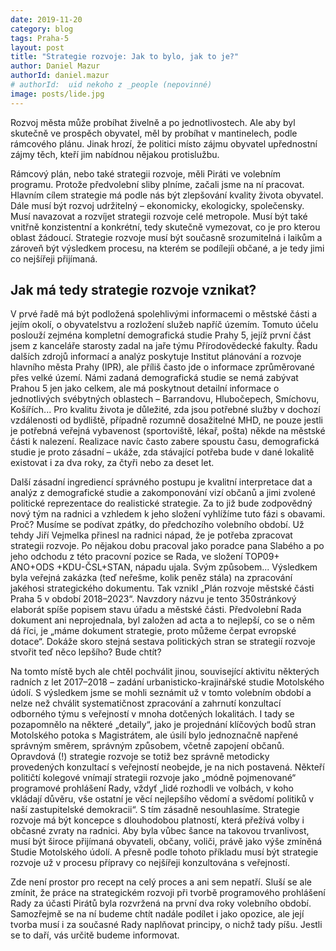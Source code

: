 ```yaml
---
date: 2019-11-20
category: blog
tags: Praha-5
layout: post
title: "Strategie rozvoje: Jak to bylo, jak to je?"
author: Daniel Mazur
authorId: daniel.mazur
# authorId:  uid nekoho z _people (nepovinné)
image: posts/lide.jpg
---
```


Rozvoj města může probíhat živelně a po jednotlivostech. Ale aby byl skutečně ve prospěch obyvatel, měl by probíhat v mantinelech, podle rámcového plánu. Jinak hrozí, že politici místo zájmu obyvatel upřednostní zájmy těch, kteří jim nabídnou nějakou protislužbu. 

Rámcový plán, nebo také strategii rozvoje, měli Piráti ve volebním programu. Protože předvolební sliby plníme, začali jsme na ní pracovat. Hlavním cílem strategie má podle nás být zlepšování kvality života obyvatel. Dále musí být rozvoj udržitelný – ekonomicky, ekologicky, společensky. Musí navazovat a rozvíjet strategii rozvoje celé metropole. Musí být také vnitřně konzistentní a konkrétní, tedy skutečně vymezovat, co je pro kterou oblast žádoucí. Strategie rozvoje musí být současně srozumitelná i laikům a zároveň být výsledkem procesu, na kterém se podílejíi občané, a je tedy jimi co nejšířeji přijímaná. 

## Jak má tedy strategie rozvoje vznikat?

V prvé řadě má být podložená spolehlivými informacemi o městské části a jejím okolí, o obyvatelstvu a rozložení služeb napříč územím. Tomuto účelu poslouží zejména kompletní demografická studie Prahy 5, jejíž první část jsem z kanceláře starosty zadal na jaře týmu Přírodovědecké fakulty. Řadu dalších zdrojů informací a analýz poskytuje Institut plánování a rozvoje hlavního města Prahy (IPR), ale příliš často jde o informace zprůměrované přes velké území. Námi zadaná demografická studie se nemá zabývat Prahou 5 jen jako celkem, ale má poskytnout detailní informace o jednotlivých svébytných oblastech –  Barrandovu, Hlubočepech, Smíchovu, Košířích... Pro kvalitu života je důležité, zda jsou potřebné služby v dochozí vzdálenosti od bydliště, případně rozumně dosažitelné MHD, ne pouze jestli je potřebná veřejná vybavenost (sportoviště, lékař, pošta) někde na městské části k nalezení. Realizace navíc často zabere spoustu času, demografická studie je proto zásadní – ukáže, zda stávající potřeba bude v dané lokalitě existovat i za dva roky, za čtyři nebo za deset let. 

Další zásadní ingrediencí správného postupu je kvalitní interpretace dat a analýz z demografické studie a zakomponování vizí občanů a jimi zvolené politické reprezentace do realistické strategie. Za to již bude zodpovědný nový tým na radnici a vzhledem k jeho složení vyhlížíme tuto fázi s obavami. Proč? Musíme se podívat zpátky, do předchozího volebního období. Už tehdy Jiří Vejmelka přinesl na radnici nápad, že je potřeba zpracovat strategii rozvoje. Po nějakou dobu pracoval jako poradce pana Slabého a po jeho odchodu z této pracovní pozice se Rada, ve složení TOP09+ ANO+ODS +KDU-ČSL+STAN, nápadu ujala. Svým způsobem... Výsledkem byla veřejná zakázka (teď neřešme, kolik peněz stála) na zpracování jakéhosi strategického dokumentu. Tak vznikl „Plán rozvoje městské části Praha 5 v období 2018–2023“. Navzdory názvu je tento 350stránkový elaborát spíše popisem stavu úřadu a městské části. Předvolební Rada dokument ani neprojednala, byl založen ad acta a to nejlepší, co se o něm dá říci, je „máme dokument strategie, proto můžeme čerpat evropské dotace“. Dokáže skoro stejná sestava politických stran se strategií rozvoje stvořit teď něco lepšího? Bude chtít? 

Na tomto místě bych ale chtěl pochválit jinou, související aktivitu některých radních z let 2017–2018 – zadání urbanisticko-krajinářské studie Motolského údolí. S výsledkem jsme se mohli seznámit už v tomto volebním období a nelze než chválit systematičnost zpracování a zahrnutí konzultací odborného týmu s veřejností v mnoha dotčených lokalitách. I tady se pozapomnělo na některé „detaily“, jako je projednání klíčových bodů stran Motolského potoka s Magistrátem, ale úsilí bylo jednoznačně napřené správným směrem, správným způsobem, včetně zapojení občanů. Opravdová (!) strategie rozvoje se totiž bez správně metodicky provedených konzultací s veřejností neobejde, je na nich postavená. Někteří političtí kolegové vnímají strategii rozvoje jako „módně pojmenované“ programové prohlášení Rady, vždyť „lidé rozhodli ve volbách, v koho vkládají důvěru, vše ostatní je věcí nejlepšího vědomí a svědomí politiků v naší zastupitelské demokracii“. S tím zásadně nesouhlasíme. Strategie rozvoje má být koncepce s dlouhodobou platností, která přežívá volby i občasné zvraty na radnici. Aby byla vůbec šance na takovou trvanlivost, musí být široce přijímaná obyvateli, občany, voliči, právě jako výše zmíněná Studie Motolského údolí. A přesně podle tohoto příkladu musí být strategie rozvoje už v procesu přípravy co nejšířeji konzultována s veřejností. 

Zde není prostor pro recept na celý proces a ani sem nepatří. Sluší se ale zmínit, že práce na strategickém rozvoji při tvorbě programového prohlášení Rady za účasti Pirátů byla rozvržená na první dva roky volebního období. Samozřejmě se na ní budeme chtít nadále podílet i jako opozice, ale její tvorba musí i za současné Rady naplňovat principy, o nichž tady píšu. Jestli se to daří, vás určitě budeme informovat.
